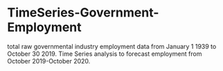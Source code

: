 # TimeSeries-Government-Employment
total raw governmental industry employment data from January 1 1939 to October 30 2019. Time Series analysis to forecast employment from October 2019-October 2020.
